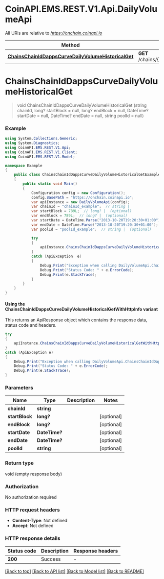 # CoinAPI.EMS.REST.V1.Api.DailyVolumeApi

All URIs are relative to *https://onchain.coinapi.io*

| Method | HTTP request | Description |
|--------|--------------|-------------|
| [**ChainsChainIdDappsCurveDailyVolumeHistoricalGet**](DailyVolumeApi.md#chainschainiddappscurvedailyvolumehistoricalget) | **GET** /chains/{chain_id}/dapps/curve/dailyVolume/historical |  |

<a name="chainschainiddappscurvedailyvolumehistoricalget"></a>
# **ChainsChainIdDappsCurveDailyVolumeHistoricalGet**
> void ChainsChainIdDappsCurveDailyVolumeHistoricalGet (string chainId, long? startBlock = null, long? endBlock = null, DateTime? startDate = null, DateTime? endDate = null, string poolId = null)



### Example
```csharp
using System.Collections.Generic;
using System.Diagnostics;
using CoinAPI.EMS.REST.V1.Api;
using CoinAPI.EMS.REST.V1.Client;
using CoinAPI.EMS.REST.V1.Model;

namespace Example
{
    public class ChainsChainIdDappsCurveDailyVolumeHistoricalGetExample
    {
        public static void Main()
        {
            Configuration config = new Configuration();
            config.BasePath = "https://onchain.coinapi.io";
            var apiInstance = new DailyVolumeApi(config);
            var chainId = "chainId_example";  // string | 
            var startBlock = 789L;  // long? |  (optional) 
            var endBlock = 789L;  // long? |  (optional) 
            var startDate = DateTime.Parse("2013-10-20T19:20:30+01:00");  // DateTime? |  (optional) 
            var endDate = DateTime.Parse("2013-10-20T19:20:30+01:00");  // DateTime? |  (optional) 
            var poolId = "poolId_example";  // string |  (optional) 

            try
            {
                apiInstance.ChainsChainIdDappsCurveDailyVolumeHistoricalGet(chainId, startBlock, endBlock, startDate, endDate, poolId);
            }
            catch (ApiException  e)
            {
                Debug.Print("Exception when calling DailyVolumeApi.ChainsChainIdDappsCurveDailyVolumeHistoricalGet: " + e.Message);
                Debug.Print("Status Code: " + e.ErrorCode);
                Debug.Print(e.StackTrace);
            }
        }
    }
}
```

#### Using the ChainsChainIdDappsCurveDailyVolumeHistoricalGetWithHttpInfo variant
This returns an ApiResponse object which contains the response data, status code and headers.

```csharp
try
{
    apiInstance.ChainsChainIdDappsCurveDailyVolumeHistoricalGetWithHttpInfo(chainId, startBlock, endBlock, startDate, endDate, poolId);
}
catch (ApiException e)
{
    Debug.Print("Exception when calling DailyVolumeApi.ChainsChainIdDappsCurveDailyVolumeHistoricalGetWithHttpInfo: " + e.Message);
    Debug.Print("Status Code: " + e.ErrorCode);
    Debug.Print(e.StackTrace);
}
```

### Parameters

| Name | Type | Description | Notes |
|------|------|-------------|-------|
| **chainId** | **string** |  |  |
| **startBlock** | **long?** |  | [optional]  |
| **endBlock** | **long?** |  | [optional]  |
| **startDate** | **DateTime?** |  | [optional]  |
| **endDate** | **DateTime?** |  | [optional]  |
| **poolId** | **string** |  | [optional]  |

### Return type

void (empty response body)

### Authorization

No authorization required

### HTTP request headers

 - **Content-Type**: Not defined
 - **Accept**: Not defined


### HTTP response details
| Status code | Description | Response headers |
|-------------|-------------|------------------|
| **200** | Success |  -  |

[[Back to top]](#) [[Back to API list]](../README.md#documentation-for-api-endpoints) [[Back to Model list]](../README.md#documentation-for-models) [[Back to README]](../README.md)

